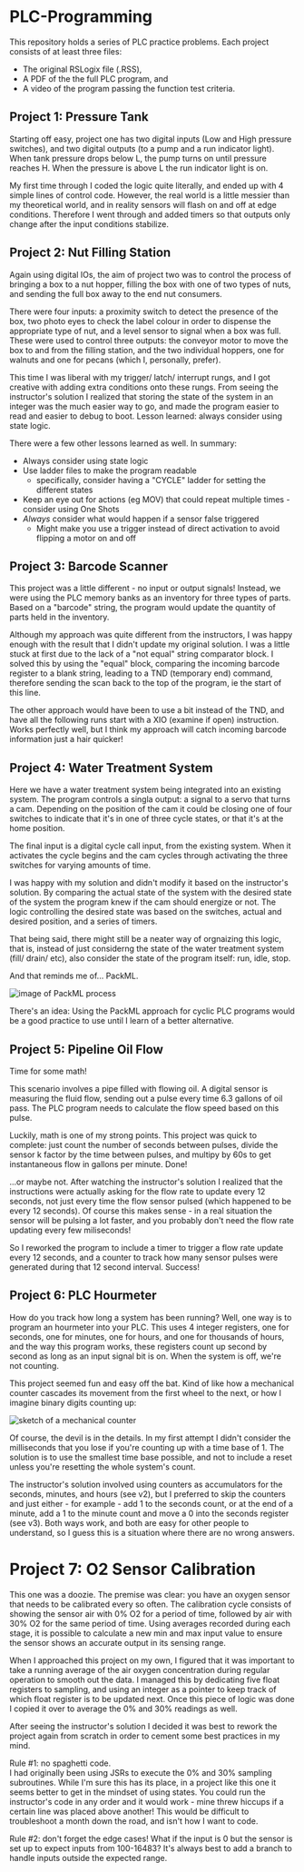 # PLC-Programming
This repository holds a series of PLC practice problems. Each project consists of at least three files:
* The original RSLogix file (.RSS),
* A PDF of the the full PLC program, and
* A video of the program passing the function test criteria.

## Project 1: Pressure Tank
Starting off easy, project one has two digital inputs (Low and High pressure switches), and two digital outputs (to a pump and a run indicator light).  When tank pressure drops below L, the pump turns on until pressure reaches H.  When the pressure is above L the run indicator light is on.

My first time through I coded the logic quite literally, and ended up with 4 simple lines of control code.  However, the real world is a little messier than my theoretical world, and in reality sensors will flash on and off at edge conditions.  Therefore I went through and added timers so that outputs only change after the input conditions stabilize.

## Project 2: Nut Filling Station
Again using digital IOs, the aim of project two was to control the process of bringing a box to a nut hopper, filling the box with one of two types of nuts, and sending the full box away to the end nut consumers.  

There were four inputs: a proximity switch to detect the presence of the box, two photo eyes to check the label colour in order to dispense the appropriate type of nut, and a level sensor to signal when a box was full.  These were used to control three outputs: the conveyor motor to move the box to and from the filling station, and the two individual hoppers, one for walnuts and one for pecans (which I, personally, prefer).

This time I was liberal with my trigger/ latch/ interrupt rungs, and I got creative with adding extra conditions onto these rungs.  From seeing the instructor's solution I realized that storing the state of the system in an integer was the much easier way to go, and made the program easier to read and easier to debug to boot.  Lesson learned: always consider using state logic.

There were a few other lessons learned as well.  In summary:
* Always consider using state logic
* Use ladder files to make the program readable
  * specifically, consider having a "CYCLE" ladder for setting the different states
* Keep an eye out for actions (eg MOV) that could repeat multiple times - consider using One Shots
* *Always* consider what would happen if a sensor false triggered
  * Might make you use a trigger instead of direct activation to avoid flipping a motor on and off

## Project 3: Barcode Scanner
This project was a little different - no input or output signals!  Instead, we were using the PLC memory banks as an inventory for three types of parts.  Based on a "barcode" string, the program would update the quantity of parts held in the inventory.  

Although my approach was quite different from the instructors, I was happy enough with the result that I didn't update my original solution.  I was a little stuck at first due to the lack of a "not equal" string comparator block.  I solved this by using the "equal" block, comparing the incoming barcode register to a blank string, leading to a TND (temporary end) command, therefore sending the scan back to the top of the program, ie the start of this line.  

The other approach would have been to use a bit instead of the TND, and have all the following runs start with a XIO (examine if open) instruction.  Works perfectly well, but I think my approach will catch incoming barcode information just a hair quicker!

## Project 4: Water Treatment System
Here we have a water treatment system being integrated into an existing system.  The program controls a singla output: a signal to a servo that turns a cam.  Depending on the position of the cam it could be closing one of four switches to indicate that it's in one of three cycle states, or that it's at the home position.  

The final input is a digital cycle call input, from the existing system.  When it activates the cycle begins and the cam cycles through activating the three switches for varying amounts of time.

I was happy with my solution and didn't modify it based on the instructor's solution.  By comparing the actual state of the system with the desired state of the system the program knew if the cam should energize or not.  The logic controlling the desired state was based on the switches, actual and desired position, and a series of timers.  

That being said, there might still be a neater way of orgnaizing this logic, that is, instead of just considerng the state of the water treatment system (fill/ drain/ etc), also consider the state of the program itself: run, idle, stop.

And that reminds me of... PackML.

![image of PackML process](https://upload.wikimedia.org/wikipedia/commons/9/98/PackML_State_Model.png "PackML Process Flow")

There's an idea: Using the PackML approach for cyclic PLC programs would be a good practice to use until I learn of a better alternative.

## Project 5: Pipeline Oil Flow
Time for some math!

This scenario involves a pipe filled with flowing oil.  A digital sensor is measuring the fluid flow, sending out a pulse every time 6.3 gallons of oil pass.  The PLC program needs to calculate the flow speed based on this pulse.

Luckily, math is one of my strong points.  This project was quick to complete: just count the number of seconds between pulses, divide the sensor k factor by the time between pulses, and multipy by 60s to get instantaneous flow in gallons per minute.  Done!

...or maybe not.  After watching the instructor's solution I realized that the instructions were actually asking for the flow rate to update every 12 seconds, not just every time the flow sensor pulsed (which happened to be every 12 seconds).  Of course this makes sense - in a real situation the sensor will be pulsing a lot faster, and you probably don't need the flow rate updating every few miliseconds!

So I reworked the program to include a timer to trigger a flow rate update every 12 seconds, and a counter to track how many sensor pulses were generated during that 12 second interval.  Success!

## Project 6: PLC Hourmeter
How do you track how long a system has been running?  Well, one way is to program an hourmeter into your PLC.  This uses 4 integer registers, one for seconds, one for minutes, one for hours, and one for thousands of hours, and the way this program works, these registers count up second by second as long as an input signal bit is on.  When the system is off, we're not counting.

This project seemed fun and easy off the bat.  Kind of like how a mechanical counter cascades its movement from the first wheel to the next, or how I imagine binary digits counting up:

![sketch of a mechanical counter](https://mkobierski.files.wordpress.com/2017/10/20171007_1737151.jpg "Mechanical counter")

Of course, the devil is in the details.  In my first attempt I didn't consider the milliseconds that you lose if you're counting up with a time base of 1.  The solution is to use the smallest time base possible, and not to include a reset unless you're resetting the whole system's count.  

The instructor's solution involved using counters as accumulators for the seconds, minutes, and hours (see v2), but I preferred to skip the counters and just either - for example - add 1 to the seconds count, or at the end of a minute, add a 1 to the minute count and move a 0 into the seconds register (see v3).  Both ways work, and both are easy for other people to understand, so I guess this is a situation where there are no wrong answers.

# Project 7: O2 Sensor Calibration
This one was a doozie.  The premise was clear: you have an oxygen sensor that needs to be calibrated every so often.  The calibration cycle consists of showing the sensor air with 0% O2 for a period of time, followed by air with 30% O2 for the same period of time.  Using averages recorded during each stage, it is possible to calculate a new min and max input value to ensure the sensor shows an accurate output in its sensing range.

When I approached this project on my own, I figured that it was important to take a running average of the air oxygen concentration during regular operation to smooth out the data.  I managed this by dedicating five float registers to sampling, and using an integer as a pointer to keep track of which float register is to be updated next.  Once this piece of logic was done I copied it over to average the 0% and 30% readings as well.  

After seeing the instructor's solution I decided it was best to rework the project again from scratch in order to cement some best practices in my mind.

Rule #1: no spaghetti code.  
I had originally been using JSRs to execute the 0% and 30% sampling subroutines.  While I'm sure this has its place, in a project like this one it seems better to get in the mindset of using states.  You could run the instructor's code in any order and it would work - mine threw hiccups if a certain line was placed above another!  This would be difficult to troubleshoot a month down the road, and isn't how I want to code.

Rule #2: don't forget the edge cases!
What if the input is 0 but the sensor is set up to expect inputs from 100-16483?  It's always best to add a branch to handle inputs outside the expected range.

